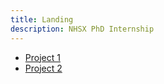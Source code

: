 ```yaml
---
title: Landing
description: NHSX PhD Internship
---
```


- [Project 1](https://danjscho.github.io/test-pages/project1/)
- [Project 2](https://danjscho.github.io/test-pages/project2/)